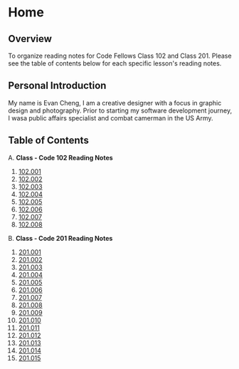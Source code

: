# **Home**

## Overview

To organize reading notes for Code Fellows Class 102 and Class 201. Please see the table of contents below for each specific lesson's reading notes.

## Personal Introduction

My name is Evan Cheng, I am a creative designer with a focus in graphic design and photography. Prior to starting my software development journey, I wasa public affairs specialist and combat camerman in the US Army.

## Table of Contents

A.  **Class - Code 102 Reading Notes**

1. [102.001](./code-102/code-102-class-001.md)
2. [102.002]()
3. [102.003]()
4. [102.004]()
5. [102.005]()
6. [102.006]()
7. [102.007]()
8. [102.008]()

B. **Class - Code 201 Reading Notes**
1. [201.001]()
2. [201.002]()
3. [201.003]()
4. [201.004]()
5. [201.005]()
6. [201.006]()
7. [201.007]()
8. [201.008]()  
1. [201.009]()
2. [201.010]()
3. [201.011]()
4. [201.012]()
5. [201.013]()
6. [201.014]()
7. [201.015]()
